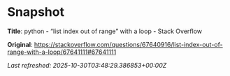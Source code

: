 # Snapshot

**Title**: python - “list index out of range” with a loop - Stack Overflow

**Original**: <https://stackoverflow.com/questions/67640916/list-index-out-of-range-with-a-loop/67641111#67641111>

_Last refreshed: 2025-10-30T03:48:29.386853+00:00Z_
